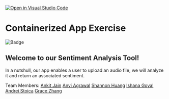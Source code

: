 [![Open in Visual Studio Code](https://classroom.github.com/assets/open-in-vscode-c66648af7eb3fe8bc4f294546bfd86ef473780cde1dea487d3c4ff354943c9ae.svg)](https://classroom.github.com/online_ide?assignment_repo_id=9337652&assignment_repo_type=AssignmentRepo)
# Containerized App Exercise

![Badge](https://github.com/software-students-fall2022/containerized-app-exercise-team8/actions/workflows/build.yaml/badge.svg)

## Welcome to our Sentiment Analysis Tool!

In a nutshull, our app enables a user to upload an audio file, we will analyze it and return an associated sentiment. 

Team Members:
[Ankit Jain](https://github.com/ankit181818)
[Anvi Agrawal](https://github.com/agarwalanvi01)
[Shannon Huang](https://github.com/shannonh800)
[Ishana Goyal](https://github.com/ishana-goyal)
[Andrei Stoica](https://github.com/andreicstoica)
[Grace Zhang](https://github.com/gracezhang89)